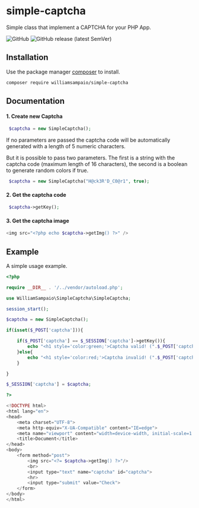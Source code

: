 # simple-captcha
Simple class that implement a CAPTCHA for your PHP App.

![GitHub](https://img.shields.io/github/license/WilliamSampaio/simple-captcha)
![GitHub release (latest SemVer)](https://img.shields.io/github/v/release/WilliamSampaio/simple-captcha?logo=github)

## Installation

Use the package manager [composer](https://getcomposer.org/) to install.

```bash
composer require williamsampaio/simple-captcha
```

## Documentation

#### 1. Create new Captcha

```php
 $captcha = new SimpleCaptcha();
```
If no parameters are passed the captcha code will be automatically generated with a length of 5 numeric characters.

But it is possible to pass two parameters. The first is a string with the captcha code (maximum length of 16 characters), the second is a boolean to generate random colors if true.

```php
 $captcha = new SimpleCaptcha("H@ck3R'D_C0@r1", true);
```

#### 2. Get the captcha code

```php
 $captcha->getKey();
```

#### 3. Get the captcha image

```php
<img src="<?php echo $captcha->getImg() ?>" />
```

## Example

A simple usage example.

```php
<?php

require __DIR__ . '/../vendor/autoload.php';

use WilliamSampaio\SimpleCaptcha\SimpleCaptcha;

session_start();

$captcha = new SimpleCaptcha();

if(isset($_POST['captcha'])){

    if($_POST['captcha'] == $_SESSION['captcha']->getKey()){
        echo "<h1 style='color:green;'>Captcha valid! (".$_POST['captcha'] ."=". $_SESSION['captcha']->getKey().")</h1>";
    }else{
        echo "<h1 style='color:red;'>Captcha invalid! (".$_POST['captcha'] ."=". $_SESSION['captcha']->getKey().")</h1>";
    }

}

$_SESSION['captcha'] = $captcha;

?>

<!DOCTYPE html>
<html lang="en">
<head>
    <meta charset="UTF-8">
    <meta http-equiv="X-UA-Compatible" content="IE=edge">
    <meta name="viewport" content="width=device-width, initial-scale=1.0">
    <title>Document</title>
</head>
<body>
    <form method="post">
        <img src="<?= $captcha->getImg() ?>"/>
        <br>
        <input type="text" name="captcha" id="captcha">
        <hr>
        <input type="submit" value="Check">
    </form>
</body>
</html>

```
